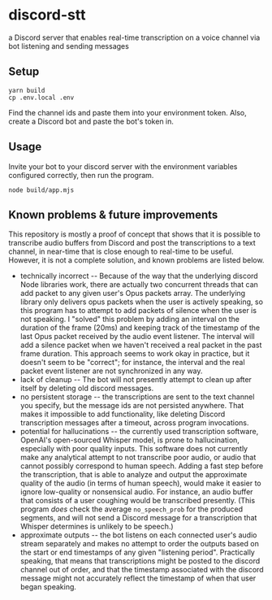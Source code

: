 # discord-stt
a Discord server that enables real-time transcription on a voice channel via bot listening and sending messages

## Setup

```
yarn build
cp .env.local .env
```

Find the channel ids and paste them into your environment token. Also, create a Discord bot and paste the bot's token in.

## Usage

Invite your bot to your discord server with the environment variables configured correctly, then run the program.

`node build/app.mjs`

## Known problems & future improvements

This repository is mostly a proof of concept that shows that it is possible to transcribe audio buffers from Discord and post the transcriptions to a text channel, in near-time that is close enough to real-time to be useful. However, it is not a complete solution, and known problems are listed below.

- technically incorrect -- Because of the way that the underlying discord Node libraries work, there are actually two concurrent threads that can add packet to any given user's Opus packets array. The underlying library only delivers opus packets when the user is actively speaking, so this program has to attempt to add packets of silence when the user is not speaking. I "solved" this problem by adding an interval on the duration of the frame (20ms) and keeping track of the timestamp of the last Opus packet received by the audio event listener. The interval will add a silence packet when we haven't received a real packet in the past frame duration. This approach seems to work okay in practice, but it doesn't seem to be "correct"; for instance, the interval and the real packet event listener are not synchronized in any way. 
- lack of cleanup -- The bot will not presently attempt to clean up after itself by deleting old discord messages. 
- no persistent storage -- the transcriptions are sent to the text channel you specify, but the message ids are not persisted anywhere. That makes it impossible to add functionality, like deleting Discord transcription messages after a timeout, across program invocations. 
- potential for hallucinations -- the currently used transcription software, OpenAI's open-sourced Whisper model, is prone to hallucination, especially with poor quality inputs. This software does not currently make any analytical attempt to not transcribe poor audio, or audio that cannot possibly correspond to human speech. Adding a fast step before the transcription, that is able to analyze and output the approximate quality of the audio (in terms of human speech), would make it easier to ignore low-quality or nonsensical audio. For instance, an audio buffer that consists of a user coughing would be transcribed presently. (This program *does* check the average `no_speech_prob` for the produced segments, and will not send a Discord message for a transcription that Whisper determines is unlikely to be speech.)
- approximate outputs -- the bot listens on each connected user's audio stream separately and makes no attempt to order the outputs based on the start or end timestamps of any given "listening period". Practically speaking, that means that transcriptions might be posted to the discord channel out of order, and that the timestamp associated with the discord message might not accurately reflect the timestamp of when that user began speaking.
